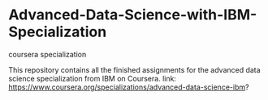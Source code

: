 # Advanced-Data-Science-with-IBM-Specialization
coursera specialization

This repository contains all the finished assignments for the advanced data science specialization from IBM on Coursera.
link: https://www.coursera.org/specializations/advanced-data-science-ibm?
